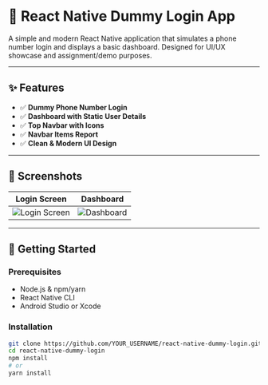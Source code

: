 # 📱 React Native Dummy Login App

A simple and modern React Native application that simulates a phone number login and displays a basic dashboard. Designed for UI/UX showcase and assignment/demo purposes.

---

## ✨ Features

- ✅ **Dummy Phone Number Login**
- ✅ **Dashboard with Static User Details**
- ✅ **Top Navbar with Icons**
- ✅ **Navbar Items Report**
- ✅ **Clean & Modern UI Design**

---

## 📸 Screenshots

| Login Screen | Dashboard |
|--------------|-----------|
| ![Login Screen](./assets/screenshots/login.png) | ![Dashboard](./assets/screenshots/dashboard.png) |

---

## 🚀 Getting Started

### Prerequisites

- Node.js & npm/yarn
- React Native CLI
- Android Studio or Xcode

### Installation

```bash
git clone https://github.com/YOUR_USERNAME/react-native-dummy-login.git
cd react-native-dummy-login
npm install
# or
yarn install
